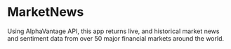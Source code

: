 # MarketNews
Using AlphaVantage API, this app returns live, and historical market news and sentiment data from over 50 major financial markets around the world. 
